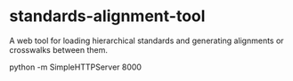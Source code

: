 # standards-alignment-tool
A web tool for loading hierarchical standards and generating alignments or crosswalks between them.

python -m SimpleHTTPServer 8000

